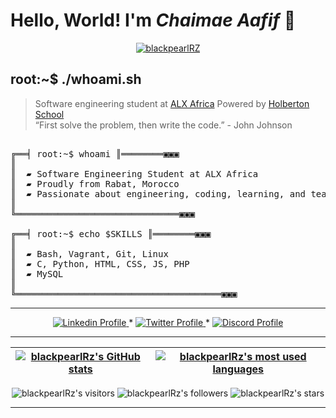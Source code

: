 # Hello, World! I'm _Chaimae Aafif_ 👋

<p align="center"> <a href="https://github.com/ryo-ma/github-profile-trophy"><img src="https://github-profile-trophy.vercel.app/?username=blackpearlRZ" alt="blackpearlRZ" /></a> </p>

## root:~$ ./whoami.sh
>  Software engineering student at [ALX Africa](https://www.alxafrica.com/) Powered by [Holberton School](https://www.holbertonschool.com/) \
>  “First solve the problem, then write the code.” - John Johnson 



<pre>

╔══╡ root:~$ whoami ║════════▣▣▣
║
║  ▰ Software Engineering Student at ALX Africa
║  ▰ Proudly from Rabat, Morocco
║  ▰ Passionate about engineering, coding, learning, and teaching
║
╚═══════════════════════════════▣▣▣

╔══╡ root:~$ echo $SKILLS ║════════▣▣▣
║
║  ▰ Bash, Vagrant, Git, Linux
║  ▰ C, Python, HTML, CSS, JS, PHP  
║  ▰ MySQL
║
╚═══════════════════════════════════════▣▣▣
</pre>

--------------


<p align="center">
    <a href="https://www.linkedin.com/in/aafif-chaimae-911372150/">
        <img alt="Linkedin Profile" src="https://img.shields.io/badge/-Linkedin-0072b1?style=flat&logo=Linkedin&logoColor=white&link=https://www.linkedin.com/in/aafif-chaimae-911372150/" />
    </a>
    <span> * </span>
    <a href="https://x.com/ChaiMae_Pearl">
        <img alt="Twitter Profile" src="https://img.shields.io/badge/-Twitter-0072b1?style=flat&logo=Twitter&logoColor=white&link=https://x.com/ChaiMae_Pearl&color=1DA1F2" />
    </a>
    <span> * </span>
    <a href="https://discordapp.com/users/1155179259942404307">
        <img alt="Discord Profile" src="https://img.shields.io/badge/-Discord-0072b1?style=flat&logo=Discord&logoColor=white&link=https://discordapp.com/users/1155179259942404307&color=7289da" />
    </a>

</p>

---------------
| [![blackpearlRz's GitHub stats](https://github-readme-stats.vercel.app/api?username=blackpearlRz&count_private=true&show_icons=true&hide=issues&hide_border=true&theme=dark)](https://github.com/blackpearlRz?tab=repositories) | [![blackpearlRz's most used languages](https://github-readme-stats.vercel.app/api/top-langs/?username=blackpearlRz&layout=compact&hide_border=true&theme=dark)](https://github.com/blackpearlRz?tab=repositories) |
|:-:|:-:|

<p align="center">
	<img alt="blackpearlRz's visitors" src="https://komarev.com/ghpvc/?username=blackpearlRz&color=8c36db&style=flat&label=visitors" />
	<img alt="blackpearlRz's followers" src="https://img.shields.io/github/followers/blackpearlRz?color=blueviolet" />
	<img alt="blackpearlRz's stars" src="https://img.shields.io/github/stars/blackpearlRz?color=blueviolet" />
</p>

---------------